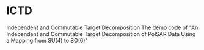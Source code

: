 # ICTD 
Independent and Commutable Target Decomposition
The demo code of "An Independent and Commutable Target Decomposition of PolSAR Data Using a Mapping from SU(4) to SO(6)"
